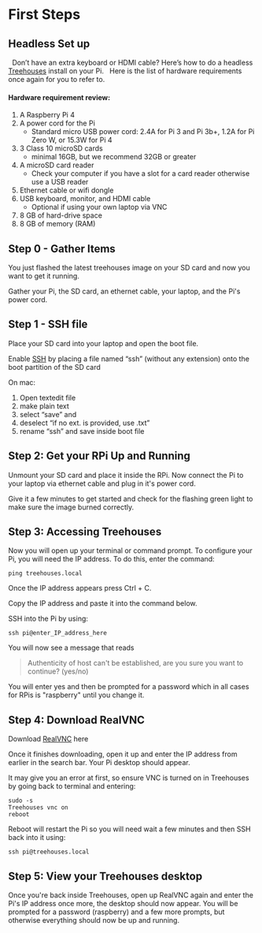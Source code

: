 # First Steps

## Headless Set up
&nbsp;
Don’t have an extra keyboard or HDMI cable? Here’s how to do a headless [Treehouses](http://download.treehouses.io/) install on your Pi.
&nbsp;
Here is the list of hardware requirements once again for you to refer to.
&nbsp;
#### Hardware requirement review:
1.  A Raspberry Pi 4
1.  A power cord for the Pi
	- Standard micro USB power cord: 2.4A for Pi 3 and Pi 3b+, 1.2A for Pi Zero W, or 15.3W for Pi 4
1.  3 Class 10 microSD cards
	- minimal 16GB, but we recommend 32GB or greater
1.  A microSD card reader
	- Check your computer if you have a slot for a card reader otherwise use a USB reader
1.  Ethernet cable or wifi dongle
1.  USB keyboard, monitor, and HDMI cable
	- Optional if using your own laptop via VNC
1.  8 GB of hard-drive space
1.  8 GB of memory (RAM)



## Step 0 - Gather Items

You just flashed the latest treehouses image on your SD card and now you want to get it running. 

Gather your Pi, the SD card, an ethernet cable, your laptop, and the Pi's power cord.

## Step 1 - SSH file

Place your SD card into your laptop and open the boot file.

Enable [SSH](https://en.wikipedia.org/wiki/Secure_Shell) by placing a file named “ssh” (without any extension) onto the boot partition of the SD card

On mac: 
1. Open textedit file
2. make plain text
3. select “save” and
4. deselect “if no ext. is provided, use .txt”
5. rename “ssh” and save inside boot file

## Step 2: Get your RPi Up and Running

Unmount your SD card and place it inside the RPi. 
Now connect the Pi to your laptop via ethernet cable and plug in it's power cord. 

Give it a few minutes to get started and check for the flashing green light to make sure the image burned correctly. 

## Step 3: Accessing Treehouses 

Now you will open up your terminal or command prompt. To configure your Pi, you will need the IP address. To do this, enter the command:
~~~
ping treehouses.local
~~~
Once the IP address appears press Ctrl + C.

Copy the IP address and paste it into the command below.

SSH into the Pi by using:
~~~
ssh pi@enter_IP_address_here
~~~
You will now see a message that reads 
>Authenticity of host can't be established, are you sure you want to continue? (yes/no)
>
You will enter yes and then be prompted for a password which in all cases for RPis is "raspberry" until you change it.

## Step 4: Download RealVNC

Download [RealVNC](http://realvnc.com/en/connect/download/vnc/) here

Once it finishes downloading, open it up and enter the IP address from earlier in the search bar. Your Pi desktop should appear. 

It may give you an error at first, so ensure VNC is turned on in Treehouses by going back to terminal and entering:

~~~
sudo -s
Treehouses vnc on
reboot
~~~
Reboot will restart the Pi so you will need wait a few minutes and then SSH back into it using:

~~~
ssh pi@treehouses.local
~~~

## Step 5:  View your Treehouses desktop

Once you're back inside Treehouses, open up RealVNC again and enter the Pi's IP address once more, the desktop should now appear. You will be prompted for a password (raspberry) and a few more prompts, but otherwise everything should now be up and running. 
